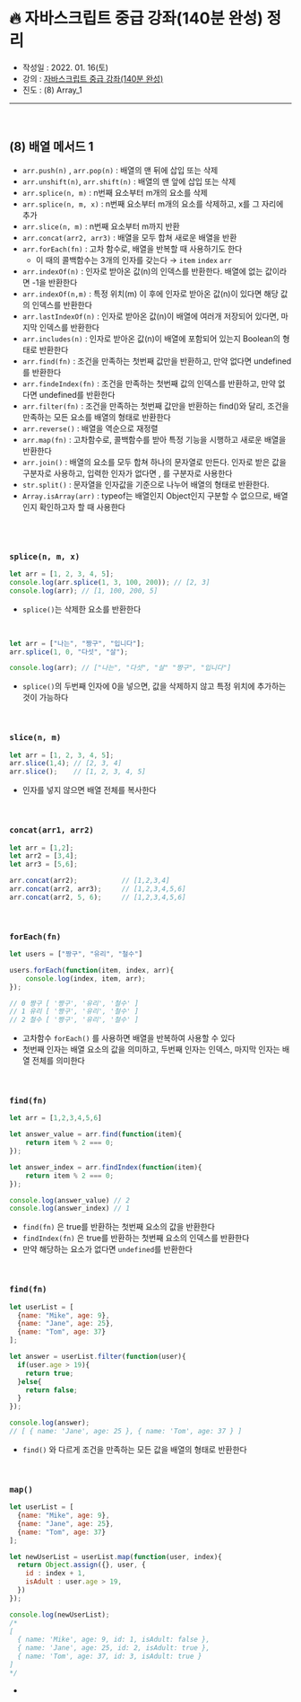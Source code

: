 # 🔥 자바스크립트 중급 강좌(140분 완성) 정리

- 작성일 : 2022. 01. 16(토)
- 강의 : <a href="https://youtu.be/4_WLS9Lj6n4">자바스크립트 중급 강좌(140분 완성)</a>
- 진도 : (8) Array_1

<hr>
<br>

## (8) 배열 메서드 1
- `arr.push(n)` , `arr.pop(n)` : 배열의 맨 뒤에 삽입 또는 삭제 
- `arr.unshift(n)`, `arr.shift(n)` : 배열의 맨 앞에 삽입 또는 삭제
- `arr.splice(n, m)` : n번째 요소부터 m개의 요소를 삭제
- `arr.splice(n, m, x)` : n번째 요소부터 m개의 요소를 삭제하고, x를 그 자리에 추가
- `arr.slice(n, m)` : n번째 요소부터 m까지 반환
- `arr.concat(arr2, arr3)` : 배열을 모두 합쳐 새로운 배열을 반환 
- `arr.forEach(fn)` : 고차 함수로, 배열을 반복할 때 사용하기도 한다
    - 이 때의 콜백함수는 3개의 인자를 갖는다 → `item` `index` `arr`
- `arr.indexOf(n)` : 인자로 받아온 값(n)의 인덱스를 반환한다. 배열에 없는 값이라면 -1을 반환한다
- `arr.indexOf(n,m)` : 특정 위치(m) 이 후에 인자로 받아온 값(n)이 있다면 해당 값의 인덱스를 반환한다
- `arr.lastIndexOf(n)` : 인자로 받아온 값(n)이 배열에 여러개 저장되어 있다면, 마지막 인덱스를 반환한다
- `arr.includes(n)` : 인자로 받아온 값(n)이 배열에 포함되어 있는지 Boolean의 형태로 반환한다
- `arr.find(fn)` : 조건을 만족하는 첫번째 값만을 반환하고, 만약 없다면 undefined를 반환한다
- `arr.findeIndex(fn)` : 조건을 만족하는 첫번째 값의 인덱스를 반환하고, 만약 없다면 undefined를 반환한다
- `arr.filter(fn)` : 조건을 만족하는 첫번째 값만을 반환하는 find()와 달리, 조건을 만족하는 모든 요소를 배열의 형태로 반환한다
- `arr.reverse()` : 배열을 역순으로 재정렬
- `arr.map(fn)` : 고차함수로, 콜백함수를 받아 특정 기능을 시행하고 새로운 배열을 반환한다
- `arr.join()` : 배열의 요소를 모두 합쳐 하나의 문자열로 만든다. 인자로 받은 값을 구분자로 사용하고, 입력한 인자가 없다면 , 를 구분자로 사용한다
- `str.split()` : 문자열을 인자값을 기준으로 나누어 배열의 형태로 반환한다.
- `Array.isArray(arr)` : typeof는 배열인지 Object인지 구분할 수 없으므로, 배열인지 확인하고자 할 때 사용한다

<br>
<br>

### `splice(n, m, x)`
```javascript
let arr = [1, 2, 3, 4, 5];
console.log(arr.splice(1, 3, 100, 200)); // [2, 3]
console.log(arr); // [1, 100, 200, 5]
```
- `splice()`는 삭제한 요소를 반환한다

<br>

```javascript
let arr = ["나는", "짱구", "입니다"];
arr.splice(1, 0, "다섯", "살");

console.log(arr); // ["나는", "다섯", "살" "짱구", "입니다"]
```
- `splice()`의 두번째 인자에 0을 넣으면, 값을 삭제하지 않고 특정 위치에 추가하는 것이 가능하다 

<br>

### `slice(n, m)`
```javascript
let arr = [1, 2, 3, 4, 5];
arr.slice(1,4); // [2, 3, 4]
arr.slice();    // [1, 2, 3, 4, 5]
```
- 인자를 넣지 않으면 배열 전체를 복사한다 

<br>

### `concat(arr1, arr2)`
```javascript
let arr = [1,2];
let arr2 = [3,4];
let arr3 = [5,6];

arr.concat(arr2);           // [1,2,3,4]
arr.concat(arr2, arr3);     // [1,2,3,4,5,6]
arr.concat(arr2, 5, 6);     // [1,2,3,4,5,6]
```

<br>

### `forEach(fn)`
```javascript
let users = ["짱구", "유리", "철수"]

users.forEach(function(item, index, arr){
    console.log(index, item, arr);
});

// 0 짱구 [ '짱구', '유리', '철수' ]
// 1 유리 [ '짱구', '유리', '철수' ]
// 2 철수 [ '짱구', '유리', '철수' ]
```
- 고차함수 `forEach()` 를 사용하면 배열을 반복하여 사용할 수 있다
- 첫번째 인자는 배열 요소의 값을 의미하고, 두번째 인자는 인덱스, 마지막 인자는 배열 전체를 의미한다

<br>

### `find(fn)`
```javascript
let arr = [1,2,3,4,5,6]

let answer_value = arr.find(function(item){
    return item % 2 === 0;
});

let answer_index = arr.findIndex(function(item){
    return item % 2 === 0;
});

console.log(answer_value) // 2
console.log(answer_index) // 1
```
- `find(fn)` 은 true를 반환하는 첫번째 요소의 값을 반환한다
- `findIndex(fn)` 은 true를 반환하는 첫번째 요소의 인덱스를 반환한다
- 만약 해당하는 요소가 없다면 `undefined`를 반환한다

<br>

### `find(fn)`
```javascript
let userList = [
  {name: "Mike", age: 9},
  {name: "Jane", age: 25},
  {name: "Tom", age: 37}
];

let answer = userList.filter(function(user){
  if(user.age > 19){
    return true;
  }else{
    return false;
  }
});

console.log(answer);
// [ { name: 'Jane', age: 25 }, { name: 'Tom', age: 37 } ]
```
- `find()` 와 다르게 조건을 만족하는 모든 값을 배열의 형태로 반환한다

<br>

### `map()`
```javascript
let userList = [
  {name: "Mike", age: 9},
  {name: "Jane", age: 25},
  {name: "Tom", age: 37}
];

let newUserList = userList.map(function(user, index){
  return Object.assign({}, user, {
    id : index + 1,
    isAdult : user.age > 19,
  })
});

console.log(newUserList);
/* 
[
  { name: 'Mike', age: 9, id: 1, isAdult: false },
  { name: 'Jane', age: 25, id: 2, isAdult: true },
  { name: 'Tom', age: 37, id: 3, isAdult: true }
]
*/
```
- 
